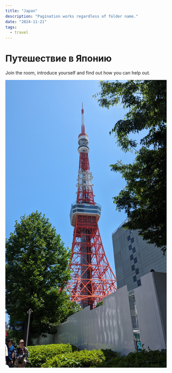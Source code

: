 ```yaml
---
title: "Japan"
description: "Pagination works regardless of folder name."
date: "2024-11-21"
tags:
  - travel
---
```


# Путешествие в Японию

Join the room, introduce yourself and find out how you can help out.

![Tokyo Tower](./japan1.jpg)
